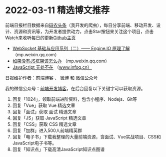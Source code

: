 # 2022-03-11 精选博文推荐

前端日报栏目数据来自[码农头条](http://hao.caibaojian.com.cn/)（我开发的爬虫），每日分享前端、移动开发、设计、资源和资讯等，为开发者提供动力，点击Star按钮来关注这个项目，点击Watch来收听每日的更新[Github主页](https://github.com/kujian/frontendDaily)
* [WebSocket 基础与应用系列（二）—— Engine.IO 原理了解](https://mp.weixin.qq.com/s?__biz=MzI1ODE4NzE1Nw==&mid=2247491901&idx=1&sn=aae4dfc37a2159198e059eb477fd3858) （mp.weixin.qq.com）
* [如果没有JS框架该怎么办](https://mp.weixin.qq.com/s?__biz=Mzg4MTYwMzY1Mw==&mid=2247502267&idx=1&sn=ef28a4df2001ce531f82191aab340990) （mp.weixin.qq.com）
* [JavaScript 无处不在](https://www.infoq.cn/article/ZO8FZJx4SdGbclZQQW6c) （www.infoq.cn）

日报维护作者：[前端博客](http://caibaojian.com.cn/) 、 [微博](http://weibo.com/kujian) 和 [微信公众号](https://open.weixin.qq.com/qr/code?username=caibaojian_com)

我的微信公众号：[前端开发博客](https://open.weixin.qq.com/qr/code?username=caibaojian_com)，在后台回复以下关键字可以获取资源。

1. 回复「1024」，领取前端进阶资料，包含小程序、Nodejs、Git等
2. 回复「Vue」获取 Vue 精选文章
3. 回复「面试」获取 面试 精选文章
4. 回复「JS」获取 JavaScript 精选文章
5. 回复「CSS」获取 CSS 精选文章
6. 回复「加群」进入500人前端精英群
7. 回复「电子书」下载我整理的大量前端资源，含面试、Vue实战项目、CSS和JavaScript电子书等。
8. 回复「知识点」下载高清JavaScript知识点图谱